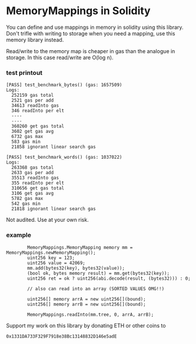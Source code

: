 # MemoryMappings in Solidity 

You can define and use mappings in memory in solidity using this library. Don't trifle with writing to storage when you need a mapping, use this memory library instead.

Read/write to the memory map is cheaper in gas than the analogue in storage. In this case read/write are O(log n).

### test printout

```
[PASS] test_benchmark_bytes() (gas: 1657509)
Logs:
  252159 gas total
  2521 gas per add
  34613 readInto gas
  346 readInto per elt
  ----
  ----
  360260 get gas total
  3602 get gas avg
  6732 gas max
  583 gas min
  21858 ignorant linear search gas

[PASS] test_benchmark_words() (gas: 1037022)
Logs:
  263368 gas total
  2633 gas per add
  35513 readInto gas
  355 readInto per elt
  310656 get gas total
  3106 get gas avg
  5782 gas max
  542 gas min
  21818 ignorant linear search gas

```

Not audited. Use at your own risk.

### example

```
        MemoryMappings.MemoryMapping memory mm = MemoryMappings.newMemoryMapping();
        uint256 key = 123;
        uint256 value = 42069; 
        mm.add(bytes32(key), bytes32(value));
        (bool ok, bytes memory result) = mm.get(bytes32(key));
        uint256 ret = ok ? uint256(abi.decode(result, (bytes32))) : 0;

        // also can read into an array (SORTED VALUES OMG!!)

        uint256[] memory arrA = new uint256[](bound);
        uint256[] memory arrB = new uint256[](bound);

        MemoryMappings.readInto(mm.tree, 0, arrA, arrB);
```

Support my work on this library by donating ETH or other coins to

`0x1331DA733F329F7918e38Bc13148832D146e5adE`
